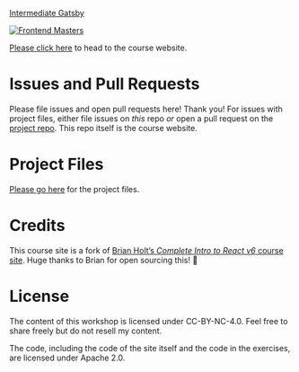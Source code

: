 [Intermediate Gatsby][course]

[![Frontend Masters](https://static.frontendmasters.com/assets/brand/logos/full.png)][fem]

[Please click here][course] to head to the course website.

# Issues and Pull Requests

Please file issues and open pull requests here! Thank you! For issues with project files, either file issues on _this_ repo _or_ open a pull request on the [project repo][project]. This repo itself is the course website.

# Project Files

[Please go here][project] for the project files.

# Credits

This course site is a fork of [Brian Holt’s _Complete Intro to React v6_ course site](https://github.com/btholt/complete-intro-to-react-v6). Huge thanks to Brian for open sourcing this! 💜

# License

The content of this workshop is licensed under CC-BY-NC-4.0. Feel free to share freely but do not resell my content.

The code, including the code of the site itself and the code in the exercises, are licensed under Apache 2.0.

[fem]: https://frontendmasters.com/workshops/intermediate-gatsby-v2/
[course]: https://frontendmasters.learnwithjason.dev/intermediate-gatsby/
[project]: https://github.com/jlengstorf/frontend-masters-intermediate-gatsby-project
